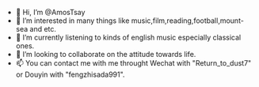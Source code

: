 - 👋 Hi, I’m @AmosTsay
- 👀 I’m interested in many things like music,film,reading,football,mount-sea and etc.
- 🌱 I’m currently listening to kinds of english music especially classical ones.
- 💞️ I’m looking to collaborate on the attitude towards life.
- 📫 You can contact me with me throught Wechat with "Return_to_dust7" or Douyin with "fengzhisada991".

<!---
AmosTsay/AmosTsay is a ✨ special ✨ repository because its `README.md` (this file) appears on your GitHub profile.
You can click the Preview link to take a look at your changes.
--->
